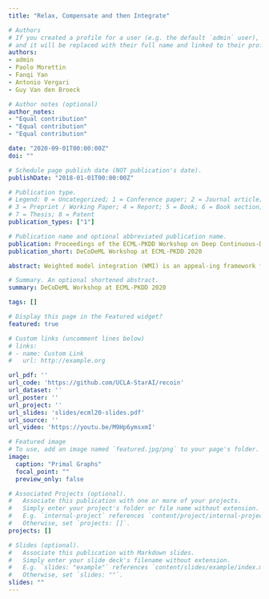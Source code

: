 ```yaml
---
title: "Relax, Compensate and then Integrate"

# Authors
# If you created a profile for a user (e.g. the default `admin` user), write the username (folder name) here 
# and it will be replaced with their full name and linked to their profile.
authors:
- admin
- Paolo Morettin
- Fanqi Yan
- Antonio Vergari
- Guy Van den Broeck

# Author notes (optional)
author_notes:
- "Equal contribution"
- "Equal contribution"
- "Equal contribution"

date: "2020-09-01T00:00:00Z"
doi: ""

# Schedule page publish date (NOT publication's date).
publishDate: "2018-01-01T00:00:00Z"

# Publication type.
# Legend: 0 = Uncategorized; 1 = Conference paper; 2 = Journal article;
# 3 = Preprint / Working Paper; 4 = Report; 5 = Book; 6 = Book section;
# 7 = Thesis; 8 = Patent
publication_types: ["1"]

# Publication name and optional abbreviated publication name.
publication: Proceedings of the ECML-PKDD Workshop on Deep Continuous-Discrete Machine Learning (DeCoDeML 2020)
publication_short: DeCoDeML Workshop at ECML-PKDD 2020

abstract: Weighted model integration (WMI) is an appeal-ing framework for probabilistic inference, it allows for expressing the complex dependencies in real-world problems, where variables are both continuous and discrete, via the language of Satisfiability Modulo Theories (SMT), as well as to compute probabilistic queries with complex logical and arithmetic constraints. Yet, existing WMI solvers are not ready to scale to these problems.They either ignore the intrinsic dependency structure of the problem entirely, or they are limited to overly restrictive structures. To narrow this gap,we derive a factorized WMI computation enabling us  to  devise  a  scalable  WMI  solver  based  onmessage passing, called MP-WMI. Namely, MP-WMI is the first WMI solver that can (i) perform exact inference on the full class of tree-structuredWMI problems, and (ii) perform inter-query amortization, e.g., to compute all marginal densities simultaneously.  Experimental results show that our solver dramatically outperforms the existingWMI solvers on a large set of benchmarks.

# Summary. An optional shortened abstract.
summary: DeCoDeML Workshop at ECML-PKDD 2020

tags: []

# Display this page in the Featured widget?
featured: true

# Custom links (uncomment lines below)
# links:
# - name: Custom Link
#   url: http://example.org

url_pdf: ''
url_code: 'https://github.com/UCLA-StarAI/recoin'
url_dataset: ''
url_poster: ''
url_project: ''
url_slides: 'slides/ecml20-slides.pdf'
url_source: ''
url_video: 'https://youtu.be/M9Hp6ymsxmI'

# Featured image
# To use, add an image named `featured.jpg/png` to your page's folder. 
image:
  caption: "Primal Graphs"
  focal_point: ""
  preview_only: false

# Associated Projects (optional).
#   Associate this publication with one or more of your projects.
#   Simply enter your project's folder or file name without extension.
#   E.g. `internal-project` references `content/project/internal-project/index.md`.
#   Otherwise, set `projects: []`.
projects: []

# Slides (optional).
#   Associate this publication with Markdown slides.
#   Simply enter your slide deck's filename without extension.
#   E.g. `slides: "example"` references `content/slides/example/index.md`.
#   Otherwise, set `slides: ""`.
slides: ""
---
```


<!-- {{% callout note %}}
Click the *Cite* button above to demo the feature to enable visitors to import publication metadata into their reference management software.
{{% /callout %}}

{{% callout note %}}
Create your slides in Markdown - click the *Slides* button to check out the example.
{{% /callout %}}

Supplementary notes can be added here, including [code, math, and images](https://wowchemy.com/docs/writing-markdown-latex/). -->

